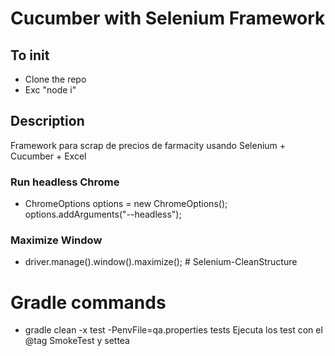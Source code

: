 # Cucumber with Selenium Framework
## To init
- Clone the repo
- Exc "node i"

## Description
Framework para scrap de precios de farmacity usando Selenium + Cucumber + Excel


### Run headless Chrome

- ChromeOptions options = new ChromeOptions();
  options.addArguments("--headless");

### Maximize Window

- driver.manage().window().maximize(); # Selenium-CleanStructure

# Gradle commands

- gradle clean -x test -PenvFile=qa.properties tests
  Ejecuta los test con el @tag SmokeTest y settea


